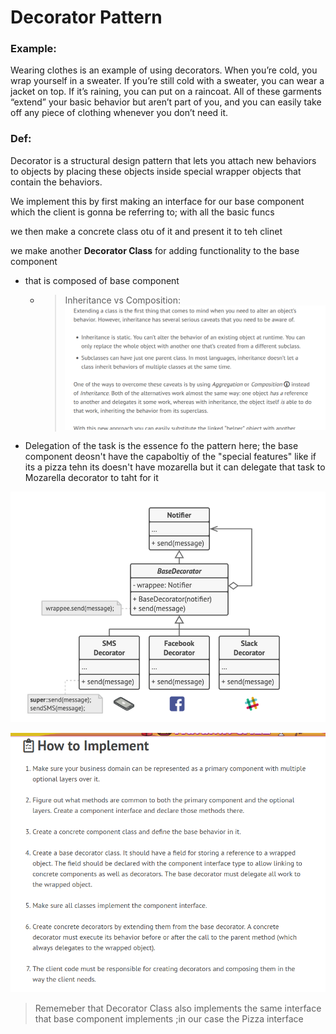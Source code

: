 # Decorator Pattern

### Example:
Wearing clothes is an example of using decorators. When you’re cold, you wrap yourself in a sweater. If you’re still cold with a sweater, you can wear a jacket on top. If it’s raining, you can put on a raincoat. All of these garments “extend” your basic behavior but aren’t part of you, and you can easily take off any piece of clothing whenever you don’t need it.

### Def:
Decorator is a structural design pattern that lets you attach new behaviors to objects by placing these objects inside special wrapper objects that contain the behaviors.

We implement this by first making an interface for our base component which the client is gonna be referring to; with all the basic funcs

we then make a concrete class otu of it and present it to teh clinet

we make another **Decorator Class** for adding functionality to the base component
- that is composed of base component
  - >Inheritance vs Composition: ![img.png](img.png)
- Delegation of the task is the essence fo the pattern here; the base component deosn't have the capaboltiy of the "special features" like if its a pizza tehn its doesn't have mozarella but it can delegate that task to Mozarella decorator to taht for it


![img_1.png](img_1.png)

![img_2.png](img_2.png)


> Rememeber that Decorator Class also implements the same interface that base component implements ;in our case the Pizza interface
